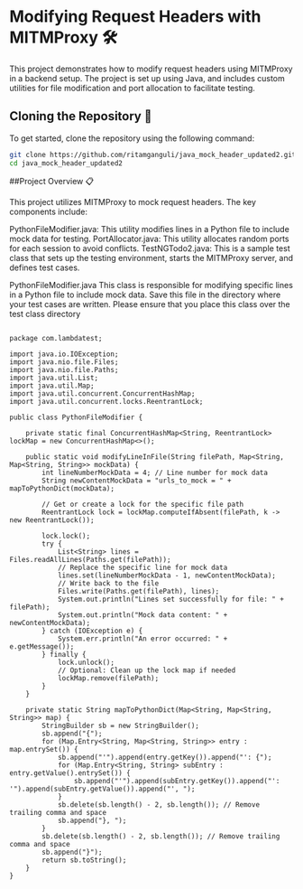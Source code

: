 # Modifying Request Headers with MITMProxy 🛠️

This project demonstrates how to modify request headers using MITMProxy in a backend setup. The project is set up using Java, and includes custom utilities for file modification and port allocation to facilitate testing.

## Cloning the Repository 📂

To get started, clone the repository using the following command:

```bash
git clone https://github.com/ritamganguli/java_mock_header_updated2.git
cd java_mock_header_updated2
```


##Project Overview 📋


This project utilizes MITMProxy to mock request headers. The key components include:

PythonFileModifier.java: This utility modifies lines in a Python file to include mock data for testing.
PortAllocator.java: This utility allocates random ports for each session to avoid conflicts.
TestNGTodo2.java: This is a sample test class that sets up the testing environment, starts the MITMProxy server, and defines test cases.


PythonFileModifier.java
This class is responsible for modifying specific lines in a Python file to include mock data. Save this file in the directory where your test cases are written.
Please ensure that you place this class over the test class directory

```

package com.lambdatest;

import java.io.IOException;
import java.nio.file.Files;
import java.nio.file.Paths;
import java.util.List;
import java.util.Map;
import java.util.concurrent.ConcurrentHashMap;
import java.util.concurrent.locks.ReentrantLock;

public class PythonFileModifier {

    private static final ConcurrentHashMap<String, ReentrantLock> lockMap = new ConcurrentHashMap<>();

    public static void modifyLineInFile(String filePath, Map<String, Map<String, String>> mockData) {
        int lineNumberMockData = 4; // Line number for mock data
        String newContentMockData = "urls_to_mock = " + mapToPythonDict(mockData);

        // Get or create a lock for the specific file path
        ReentrantLock lock = lockMap.computeIfAbsent(filePath, k -> new ReentrantLock());

        lock.lock();
        try {
            List<String> lines = Files.readAllLines(Paths.get(filePath));
            // Replace the specific line for mock data
            lines.set(lineNumberMockData - 1, newContentMockData);
            // Write back to the file
            Files.write(Paths.get(filePath), lines);
            System.out.println("Lines set successfully for file: " + filePath);
            System.out.println("Mock data content: " + newContentMockData);
        } catch (IOException e) {
            System.err.println("An error occurred: " + e.getMessage());
        } finally {
            lock.unlock();
            // Optional: Clean up the lock map if needed
            lockMap.remove(filePath);
        }
    }

    private static String mapToPythonDict(Map<String, Map<String, String>> map) {
        StringBuilder sb = new StringBuilder();
        sb.append("{");
        for (Map.Entry<String, Map<String, String>> entry : map.entrySet()) {
            sb.append("'").append(entry.getKey()).append("': {");
            for (Map.Entry<String, String> subEntry : entry.getValue().entrySet()) {
                sb.append("'").append(subEntry.getKey()).append("': '").append(subEntry.getValue()).append("', ");
            }
            sb.delete(sb.length() - 2, sb.length()); // Remove trailing comma and space
            sb.append("}, ");
        }
        sb.delete(sb.length() - 2, sb.length()); // Remove trailing comma and space
        sb.append("}");
        return sb.toString();
    }
}
```
